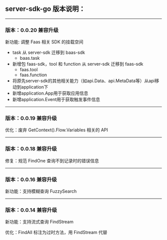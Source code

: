 ## server-sdk-go 版本说明：

-------
### 版本：0.0.20 兼容升级
新功能: 调整 Faas 相关 SDK 的挂载空间
- task 从 server-sdk 迁移到 baas-sdk
    - baas.task
- 新增包 faas-sdk，tool 和 function 从 server-sdk 迁移到 faas-sdk
    - faas.tool
    - faas.function
- 将原先server-sdk的其他相关能力（如api.Data、api.MetaData等）从api移动到application下
- 新增application.App用于获取应用信息
- 新增application.Event用于获取触发事件信息

-------
### 版本：0.0.19 兼容升级
优化：废弃 GetContext().Flow.Variables 相关的 API

-------
### 版本：0.0.18 兼容升级
修复：规范 FindOne 查询不到记录时的错误信息

-------
### 版本：0.0.16 兼容升级
新功能：支持模糊查询 FuzzySearch

-------
### 版本：0.0.14 兼容升级
新功能：支持流式查询 FindStream

优化：FindAll 标注为过时方法，用 FindStream 代替
